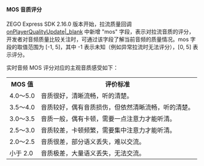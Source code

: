 #### MOS 音质评分

ZEGO Express SDK 2.16.0 版本开始，拉流质量回调 [onPlayerQualityUpdate\|_blank](@onPlayerQualityUpdate) 中新增 "mos" 字段，表示对拉流音质的评分，开发者对音频质量比较关注时，可通过该字段了解当前音频的质量情况。mos 字段的取值范围为 [-1, 5]，其中 -1 表示未知（例如异常拉流时无法评分），[0, 5] 表示评分。

实时音频 MOS 评分对应的主观音质感受如下：

<table>
  <colgroup>
    <col>
    <col>
  </colgroup>
  <tbody><tr>
    <th>MOS 值</th>
    <th>评价标准</th>
  </tr>
  <tr>
    <td>4.0～5.0</td>
    <td>音质很好，清晰流畅，听的清楚。</td>
  </tr>
  <tr>
    <td>3.5～4.0</td>
    <td>音质较好，偶有音质损伤，但依然清晰流畅，听的清楚。</td>
  </tr>
  <tr>
    <td>3.0～3.5</td>
    <td>音质一般，偶有卡顿，需要一点注意力才能听清。</td>
  </tr>
  <tr>
    <td>2.5～3.0</td>
    <td>音质较差，卡顿频繁，需要集中注意力才能听清。</td>
  </tr>
  <tr>
    <td>2.0～2.5</td>
    <td>音质很差，部分语义丢失，难以交流。</td>
  </tr>
  <tr>
    <td>小于 2.0</td>
    <td>音质极差，大量语义丢失，无法交流。</td>
  </tr>
</tbody></table>

